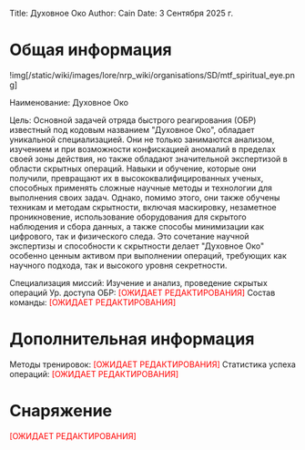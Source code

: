 Title: Духовное Око
Author: Cain
Date: 3 Сентября 2025 г.

# Общая информация

!img[/static/wiki/images/lore/nrp_wiki/organisations/SD/mtf_spiritual_eye.png]

Наименование: Духовное Око

Цель: Основной задачей отряда быстрого реагирования (ОБР) известный под кодовым названием "Духовное Око", обладает уникальной специализацией. Они не только занимаются анализом, изучением и при возможности конфискацией аномалий в пределах своей зоны действия, но также обладают значительной экспертизой в области скрытных операций. Навыки и обучение, которые они получили, превращают их в высококвалифицированных ученых, способных применять сложные научные методы и технологии для выполнения своих задач. Однако, помимо этого, они также обучены техникам и методам скрытности, включая маскировку, незаметное проникновение, использование оборудования для скрытого наблюдения и сбора данных, а также способы минимизации как цифрового, так и физического следа. Это сочетание научной экспертизы и способности к скрытности делает "Духовное Око" особенно ценным активом при выполнении операций, требующих как научного подхода, так и высокого уровня секретности.

Специализация миссий: Изучение и анализ, проведение скрытых операций
Ур. доступа ОБР: <span style="color:red">[ОЖИДАЕТ РЕДАКТИРОВАНИЯ]</span>
Состав команды: <span style="color:red">[ОЖИДАЕТ РЕДАКТИРОВАНИЯ]</span>

# Дополнительная информация
Методы тренировок: <span style="color:red">[ОЖИДАЕТ РЕДАКТИРОВАНИЯ]</span>
Статистика успеха операций: <span style="color:red">[ОЖИДАЕТ РЕДАКТИРОВАНИЯ]</span>

# Снаряжение
<span style="color:red">[ОЖИДАЕТ РЕДАКТИРОВАНИЯ]</span>
